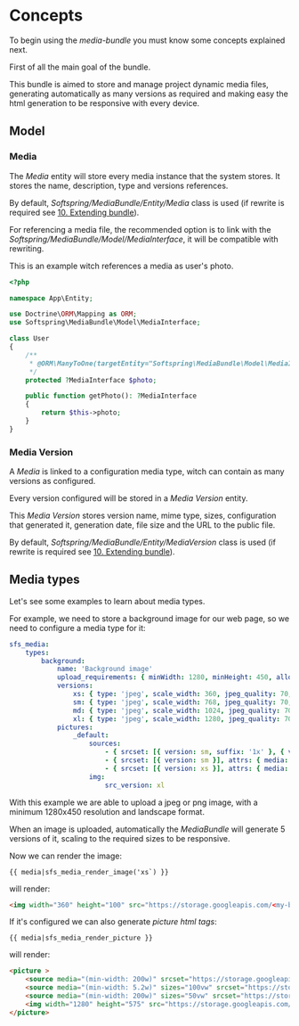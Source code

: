 # Concepts

To begin using the *media-bundle* you must know some concepts explained next.

First of all the main goal of the bundle.

This bundle is aimed to store and manage project dynamic media files, generating automatically as many versions as required
 and making easy the html generation to be responsive with every device. 

## Model

### Media 

The *Media* entity will store every media instance that the system stores. It stores the name, description, type and versions references.

By default, *Softspring/MediaBundle/Entity/Media* class is used (if rewrite is required see [10. Extending bundle]()).

For referencing a media file, the recommended option is to link with the *Softspring/MediaBundle/Model/MediaInterface*, it will be compatible with rewriting.

This is an example witch references a media as user's photo.

```php
<?php

namespace App\Entity;

use Doctrine\ORM\Mapping as ORM;
use Softspring\MediaBundle\Model\MediaInterface;

class User 
{
    /**
     * @ORM\ManyToOne(targetEntity="Softspring\MediaBundle\Model\MediaInterface")
     */
    protected ?MediaInterface $photo;

    public function getPhoto(): ?MediaInterface
    {
        return $this->photo;
    }
}
```

### Media Version

A *Media* is linked to a configuration media type, witch can contain as many versions as configured.

Every version configured will be stored in a *Media Version* entity.

This *Media Version* stores version name, mime type, sizes, configuration that generated it, generation date, file size
 and the URL to the public file.

By default, *Softspring/MediaBundle/Entity/MediaVersion* class is used (if rewrite is required see [10. Extending bundle]()).

## Media types

Let's see some examples to learn about media types.

For example, we need to store a background image for our web page, so we need to configure a media type for it:

```yaml
sfs_media:
    types:
        background:
            name: 'Background image'
            upload_requirements: { minWidth: 1280, minHeight: 450, allowLandscape: true, allowPortrait: false, mimeTypes: ['image/png', 'image/jpeg'] }
            versions:
                xs: { type: 'jpeg', scale_width: 360, jpeg_quality: 70, resolution-x: 72, resolution-y: 72 }
                sm: { type: 'jpeg', scale_width: 768, jpeg_quality: 70, resolution-x: 72, resolution-y: 72 }
                md: { type: 'jpeg', scale_width: 1024, jpeg_quality: 70, resolution-x: 72, resolution-y: 72 }
                xl: { type: 'jpeg', scale_width: 1280, jpeg_quality: 70, resolution-x: 72, resolution-y: 72 }
            pictures:
                _default:
                    sources:
                        - { srcset: [{ version: sm, suffix: '1x' }, { version: xs, suffix: '2x' }], attrs: { media: "(min-width: 200w)" } }
                        - { srcset: [{ version: sm }], attrs: { media: "(min-width: 5.2w)", sizes: "100vw" } }
                        - { srcset: [{ version: xs }], attrs: { media: "(min-width: 200w)", sizes: "50vw" } }
                    img:
                        src_version: xl
```

With this example we are able to upload a jpeg or png image, with a minimum 1280x450 resolution and landscape format.

When an image is uploaded, automatically the *MediaBundle* will generate 5 versions of it, scaling to the required sizes to be responsive.

Now we can render the image:

```twig
{{ media|sfs_media_render_image('xs`) }}
```

will render:

```html
<img width="360" height="100" src="https://storage.googleapis.com/<my-bucket-name>/<media-id>/<media-version-id>.xs.jpg" alt="My example name"/>
```

If it's configured we can also generate *picture html tags*:

```twig
{{ media|sfs_media_render_picture }}
```

will render:

```html
<picture >
    <source media="(min-width: 200w)" srcset="https://storage.googleapis.com/<my-bucket-name>/<media-id>/<media-version-id>.sm.jpg 1x, https://storage.googleapis.com/<my-bucket-name>/<media-id>/<media-version-id>.xs.jpg 2x" />
    <source media="(min-width: 5.2w)" sizes="100vw" srcset="https://storage.googleapis.com/<my-bucket-name>/<media-id>/<media-version-id>.sm.jpg" />
    <source media="(min-width: 200w)" sizes="50vw" srcset="https://storage.googleapis.com/<my-bucket-name>/<media-id>/<media-version-id>.xs.jpg" />
    <img width="1280" height="575" src="https://storage.googleapis.com/<my-bucket-name>/<media-id>/<media-version-id>.xl.jpg" alt="My example name" />
</picture>
```
